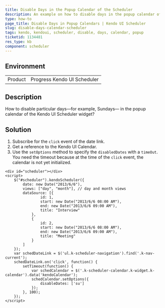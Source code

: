 ```yaml
---
title: Disable Days in the Popup Calendar of the Scheduler
description: An example on how to disable days in the popup calendar of the kendo UI Scheduler.
type: how-to
page_title: Disable Days in Popup Calendars | Kendo UI Scheduler
slug: disable-days-calendar-scheduler
tags: kendo, kendoui, scheduler, disable, days, calendar, popup
ticketid: 1134481
res_type: kb
component: scheduler
---
```


## Environment

<table>
 <tr>
  <td>Product</td>
  <td>Progress Kendo UI Scheduler</td>
 </tr>
</table>


## Description

How to disable particular days&mdash;for example, Sundays&mdash; in the popup calendar of the Kendo UI Scheduler widget?

## Solution

1. Subscribe for the `click` event of the date link.
1. Get a reference to the Kendo UI Calendar.
1. Use the `setOptions` method to specify the `disabledDates` with a `timeOut`. You need the timeout because at the time of the `click` event, the calendar is not yet initialized.

```dojo
<div id="scheduler"></div>
<script>
    $("#scheduler").kendoScheduler({
        date: new Date("2013/6/6"),
        views: ["day", "month"], // day and month views
        dataSource: [{
                id: 1,
                start: new Date("2013/6/6 08:00 AM"),
                end: new Date("2013/6/6 09:00 AM"),
                title: "Interview"
            },
            {
                id: 2,
                start: new Date("2013/6/6 08:00 AM"),
                end: new Date("2013/6/6 09:00 AM"),
                title: "Meeting"
            }
        ]
    });
    var schedDateLink = $('ul.k-scheduler-navigation').find('.k-nav-current');
    schedDateLink.on('click', function() {
        setTimeout(function() {
            var schedCalendar = $('.k-scheduler-calendar.k-widget.k-calendar').data('kendoCalendar');
            schedCalendar.setOptions({
                disableDates: ['su']
            });
        }, 100);
    });
</script>

```
